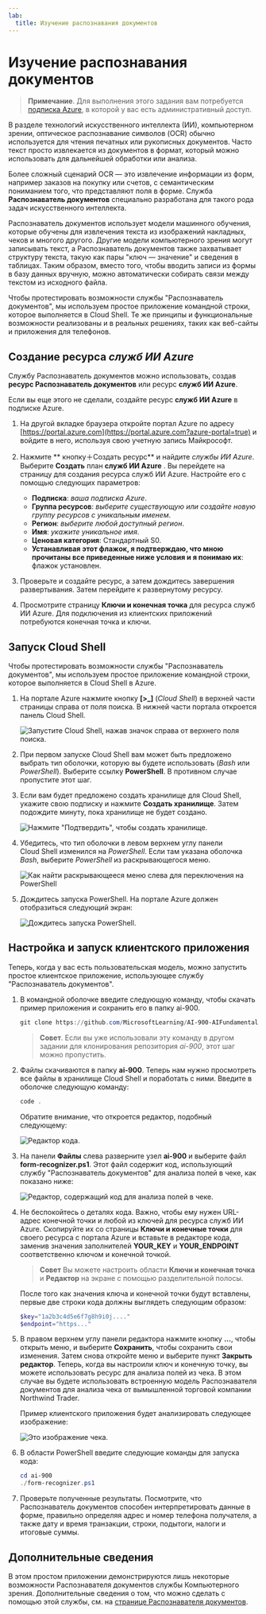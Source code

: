 ```yaml
---
lab:
  title: Изучение распознавания документов
---
```


# Изучение распознавания документов

> **Примечание**. Для выполнения этого задания вам потребуется [подписка Azure](https://azure.microsoft.com/free?azure-portal=true), в которой у вас есть административный доступ.

В разделе технологий искусственного интеллекта (ИИ), компьютерном зрении, оптическое распознавание символов (OCR) обычно используется для чтения печатных или рукописных документов. Часто текст просто извлекается из документов в формат, который можно использовать для дальнейшей обработки или анализа.

Более сложный сценарий OCR — это извлечение информации из форм, например заказов на покупку или счетов, с семантическим пониманием того, что представляют поля в форме. Служба **Распознаватель документов** специально разработана для такого рода задач искусственного интеллекта.

Распознаватель документов использует модели машинного обучения, которые обучены для извлечения текста из изображений накладных, чеков и многого другого. Другие модели компьютерного зрения могут записывать текст, а Распознаватель документов также захватывает структуру текста, такую как пары "ключ — значение" и сведения в таблицах. Таким образом, вместо того, чтобы вводить записи из формы в базу данных вручную, можно автоматически собирать связи между текстом из исходного файла. 

Чтобы протестировать возможности службы "Распознаватель документов", мы используем простое приложение командной строки, которое выполняется в Cloud Shell. Те же принципы и функциональные возможности реализованы и в реальных решениях, таких как веб-сайты и приложения для телефонов.

## Создание ресурса *служб ИИ Azure*

Службу Распознаватель документов можно использовать, создав **ресурс Распознаватель документов** или ресурс **служб ИИ Azure**.

Если вы еще этого не сделали, создайте ресурс **служб ИИ Azure** в подписке Azure.

1. На другой вкладке браузера откройте портал Azure по адресу [https://portal.azure.com](https://portal.azure.com?azure-portal=true) и войдите в него, используя свою учетную запись Майкрософт.

1. Нажмите ** кнопку&#65291;Создать ресурс** и найдите *службы ИИ Azure*. Выберите **Создать** план **служб ИИ Azure** . Вы перейдете на страницу для создания ресурса служб ИИ Azure. Настройте его с помощью следующих параметров:
    - **Подписка**: *ваша подписка Azure*.
    - **Группа ресурсов**: *выберите существующую или создайте новую группу ресурсов с уникальным именем*.
    - **Регион**: *выберите любой доступный регион*.
    - **Имя**: *укажите уникальное имя*.
    - **Ценовая категория**: Стандартный S0.
    - **Устанавливая этот флажок, я подтверждаю, что мною прочитаны все приведенные ниже условия и я понимаю их**: флажок установлен.

1. Проверьте и создайте ресурс, а затем дождитесь завершения развертывания. Затем перейдите к развернутому ресурсу.

1. Просмотрите страницу **Ключи и конечная точка** для ресурса служб ИИ Azure. Для подключения из клиентских приложений потребуются конечная точка и ключи.

## Запуск Cloud Shell

Чтобы протестировать возможности службы "Распознаватель документов", мы используем простое приложение командной строки, которое выполняется в Cloud Shell в Azure. 

1. На портале Azure нажмите кнопку **[>_]** (*Cloud Shell*) в верхней части страницы справа от поля поиска. В нижней части портала откроется панель Cloud Shell. 

    ![Запустите Cloud Shell, нажав значок справа от верхнего поля поиска.](media/analyze-receipts/powershell-portal-guide-1.png)

1. При первом запуске Cloud Shell вам может быть предложено выбрать тип оболочки, которую вы будете использовать (*Bash* или *PowerShell*). Выберите ссылку **PowerShell**. В противном случае пропустите этот шаг.  

1. Если вам будет предложено создать хранилище для Cloud Shell, укажите свою подписку и нажмите **Создать хранилище**. Затем подождите минуту, пока хранилище не будет создано.

    ![Нажмите "Подтвердить", чтобы создать хранилище.](media/analyze-receipts/powershell-portal-guide-2.png)

1. Убедитесь, что тип оболочки в левом верхнем углу панели Cloud Shell изменился на *PowerShell*. Если там указана оболочка *Bash*, выберите *PowerShell* из раскрывающегося меню.

    ![Как найти раскрывающееся меню слева для переключения на PowerShell](media/analyze-receipts/powershell-portal-guide-3.png) 

1. Дождитесь запуска PowerShell. На портале Azure должен отобразиться следующий экран:  

    ![Дождитесь запуска PowerShell.](media/analyze-receipts/powershell-prompt.png) 

## Настройка и запуск клиентского приложения

Теперь, когда у вас есть пользовательская модель, можно запустить простое клиентское приложение, использующее службу "Распознаватель документов".

1. В командной оболочке введите следующую команду, чтобы скачать пример приложения и сохранить его в папку ai-900.

    ```PowerShell
    git clone https://github.com/MicrosoftLearning/AI-900-AIFundamentals ai-900
    ```

    >**Совет**. Если вы уже использовали эту команду в другом задании для клонирования репозитория *ai-900*, этот шаг можно пропустить.

1. Файлы скачиваются в папку **ai-900**. Теперь нам нужно просмотреть все файлы в хранилище Cloud Shell и поработать с ними. Введите в оболочке следующую команду:

    ```PowerShell
    code .
    ```

    Обратите внимание, что откроется редактор, подобный следующему: 

    ![Редактор кода.](media/analyze-receipts/powershell-portal-guide-4.png)

1. На панели **Файлы** слева разверните узел **ai-900** и выберите файл **form-recognizer.ps1**. Этот файл содержит код, использующий службу "Распознаватель документов" для анализа полей в чеке, как показано ниже:

    ![Редактор, содержащий код для анализа полей в чеке.](media/analyze-receipts/recognize-receipt-code.png)

1. Не беспокойтесь о деталях кода. Важно, чтобы ему нужен URL-адрес конечной точки и любой из ключей для ресурса служб ИИ Azure. Скопируйте их со страницы **Ключи и конечные точки** для своего ресурса с портала Azure и вставьте в редакторе кода, заменив значения заполнителей **YOUR_KEY** и **YOUR_ENDPOINT** соответственно ключом и конечной точкой.

    > **Совет** Вы можете настроить области **Ключи и конечная точка** и **Редактор** на экране с помощью разделительной полосы.

    После того как значения ключа и конечной точки будут вставлены, первые две строки кода должны выглядеть следующим образом:

    ```PowerShell
    $key="1a2b3c4d5e6f7g8h9i0j...."    
    $endpoint="https..."
    ```

1. В правом верхнем углу панели редактора нажмите кнопку **...**, чтобы открыть меню, и выберите **Сохранить**, чтобы сохранить свои изменения. Затем снова откройте меню и выберите пункт **Закрыть редактор**. Теперь, когда вы настроили ключ и конечную точку, вы можете использовать ресурс для анализа полей из чека. В этом случае вы будете использовать встроенную модель Распознавателя документов для анализа чека от вымышленной торговой компании Northwind Trader.

    Пример клиентского приложения будет анализировать следующее изображение:

    ![Это изображение чека.](media/analyze-receipts/receipt.jpg)

1. В области PowerShell введите следующие команды для запуска кода:

    ```PowerShell
    cd ai-900
    ./form-recognizer.ps1
    ```

1. Проверьте полученные результаты. Посмотрите, что Распознаватель документов способен интерпретировать данные в форме, правильно определяя адрес и номер телефона получателя, а также дату и время транзакции, строки, подытоги, налоги и итоговые суммы.

## Дополнительные сведения

В этом простом приложении демонстрируются лишь некоторые возможности Распознавателя документов службы Компьютерного зрения. Дополнительные сведения о том, что можно сделать с помощью этой службы, см. на [странице Распознавателя документов](https://docs.microsoft.com/azure/applied-ai-services/form-recognizer/overview).

